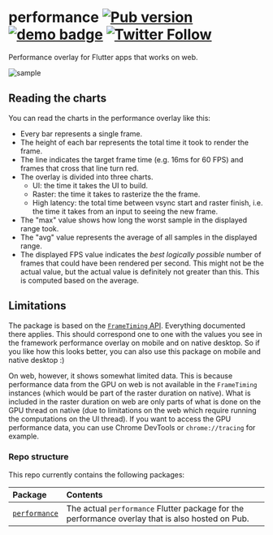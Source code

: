 # performance [![Pub version][pub shield]][pub] [![demo badge]][demo] [![Twitter Follow][twitter badge]][twitter]

Performance overlay for Flutter apps that works on web.

![sample]

## Reading the charts

You can read the charts in the performance overlay like this:

* Every bar represents a single frame.
* The height of each bar represents the total time it took to render the frame.
* The line indicates the target frame time (e.g. 16ms for 60 FPS) and frames
  that cross that line turn red.
* The overlay is divided into three charts.
  - UI: the time it takes the UI to build.
  - Raster: the time it takes to rasterize the the frame.
  - High latency: the total time between vsync start and raster finish, i.e. the
    time it takes from an input to seeing the new frame.
* The "max" value shows how long the worst sample in the displayed range took.
* The "avg" value represents the average of all samples in the displayed range.
* The displayed FPS value indicates the *best logically possible* number of
  frames that could have been rendered per second. This might not be the actual
  value, but the actual value is definitely not greater than this. This is
  computed based on the average.

## Limitations

The package is based on the [`FrameTiming` API][frame timing api]. Everything
documented there applies. This should correspond one to one with the values you
see in the framework performance overlay on mobile and on native desktop. So if
you like how this looks better, you can also use this package on mobile and
native desktop :)

On web, however, it shows somewhat limited data. This is because performance
data from the GPU on web is not available in the `FrameTiming` instances (which
would be part of the raster duration on native). What is included in the raster
duration on web are only parts of what is done on the GPU thread on native (due
to limitations on the web which require running the computations on the UI
thread).
If you want to access the GPU performance data, you can use Chrome DevTools or
`chrome://tracing` for example.

### Repo structure

This repo currently contains the following packages:

| Package                      | Contents                                                                                                                                                                                         |
| :--------------------------- | :----------------------------------------------------------------------------------------------- |
| [`performance`][performance] | The actual `performance` Flutter package for the performance overlay that is also hosted on Pub. |

[sample]: https://user-images.githubusercontent.com/19204050/139553925-73c30ef5-8756-4032-a6fb-55866a8979b6.png
[twitter]: https://twitter.com/creativemaybeno
[twitter badge]: https://img.shields.io/twitter/follow/creativemaybeno?label=Follow&style=social
[demo]: https://performance.creativemaybeno.dev
[demo badge]: https://img.shields.io/badge/web-demo-yellow
[performance]: https://github.com/creativecreatorormaybenot/performance/tree/main/performance
[pub]: https://pub.dev/packages/performance
[pub shield]: https://img.shields.io/pub/v/performance.svg
[frame timing api]: https://api.flutter.dev/flutter/dart-ui/FrameTiming-class.html
